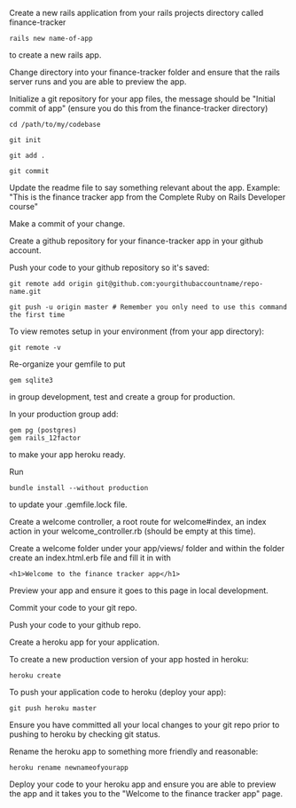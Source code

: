 Create a new rails application from your rails projects directory called finance-tracker

    rails new name-of-app 
    
to create a new rails app.

Change directory into your finance-tracker folder and ensure that the rails server runs and you are able to preview the app.

Initialize a git repository for your app files, the message should be "Initial commit of app" 
(ensure you do this from the finance-tracker directory)

    cd /path/to/my/codebase

    git init

    git add .

    git commit

Update the readme file to say something relevant about the app. 
Example: "This is the finance tracker app from the Complete Ruby on Rails Developer course"

Make a commit of your change.

Create a github repository for your finance-tracker app in your github account.

Push your code to your github repository so it's saved:

    git remote add origin git@github.com:yourgithubaccountname/repo-name.git

    git push -u origin master # Remember you only need to use this command the first time

To view remotes setup in your environment (from your app directory):

    git remote -v

Re-organize your gemfile to put 

    gem sqlite3 

in group development, test and create a group for production.

In your production group add: 

    gem pg (postgres) 
    gem rails_12factor 

to make your app heroku ready.
 
Run

    bundle install --without production 

to update your .gemfile.lock file.

Create a welcome controller, a root route for welcome#index, an index action in your welcome_controller.rb (should be empty at this time).

Create a welcome folder under your app/views/ folder and within the folder create an index.html.erb file and fill it in with 

    <h1>Welcome to the finance tracker app</h1>

Preview your app and ensure it goes to this page in local development.

Commit your code to your git repo.

Push your code to your github repo.

Create a heroku app for your application.

To create a new production version of your app hosted in heroku:

    heroku create

To push your application code to heroku (deploy your app):

    git push heroku master

Ensure you have committed all your local changes to your git repo prior to pushing to heroku by checking git status.

Rename the heroku app to something more friendly and reasonable:

    heroku rename newnameofyourapp

Deploy your code to your heroku app and ensure you are able to preview the app and it takes you to 
the "Welcome to the finance tracker app" page.

